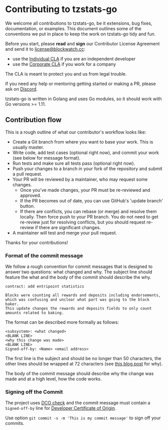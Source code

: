 # Contributing to tzstats-go

We welcome all contributions to tzstats-go, be it extensions, bug fixes, documentation, or examples. This document outlines some of the conventions we put in place to keep the work on tzstats-go tidy and fun.

Before you start, please **read** and **sign** our Contributor License Agreement and send it to license@blockwatch.cc:

- use the [Individual CLA](https://github.com/blockwatch-cc/CLA/blob/master/ICLA.pdf) if you are an independent developer
- use the [Corporate CLA](https://github.com/blockwatch-cc/CLA/blob/master/CCLA.pdf) if you work for a company

The CLA is meant to protect you and us from legal trouble.

If you need any help or mentoring getting started or making a PR, please ask on [Discord](https://discord.gg/D5e98Hw).


tzstats-go is written in Golang and uses Go modules, so it should work with Go versions >= 1.11.

## Contribution flow

This is a rough outline of what our contributor's workflow looks like:

- Create a Git branch from where you want to base your work. This is usually master.
- Write code, add test cases (optional right now), and commit your work (see below for message format).
- Run tests and make sure all tests pass (optional right now).
- Push your changes to a branch in your fork of the repository and submit a pull request.
- Your PR will be reviewed by a maintainer, who may request some changes.
  * Once you've made changes, your PR must be re-reviewed and approved.
  * If the PR becomes out of date, you can use GitHub's 'update branch' button.
  * If there are conflicts, you can rebase (or merge) and resolve them locally. Then force push to your PR branch.
    You do not need to get re-review just for resolving conflicts, but you should request re-review if there are significant changes.
- A maintainer will test and merge your pull request.

Thanks for your contributions!

### Format of the commit message

We follow a rough convention for commit messages that is designed to answer two
questions: what changed and why. The subject line should feature the what and
the body of the commit should describe the why.

```
contract: add entripoint statistics

Blocks were counting all rewards and deposits including endorsements,
which was confusing and unclear what part was going to the block baker.
This update changes the rewards and deposits fields to only count
amounts related to baking.
```

The format can be described more formally as follows:

```
<subsystem>: <what changed>
<BLANK LINE>
<why this change was made>
<BLANK LINE>
Signed-off-by: <Name> <email address>
```

The first line is the subject and should be no longer than 50 characters, the other lines should be wrapped at 72 characters (see [this blog post](https://preslav.me/2015/02/21/what-s-with-the-50-72-rule/) for why).

The body of the commit message should describe why the change was made and at a high level, how the code works.

### Signing off the Commit

The project uses [DCO check](https://github.com/probot/dco#how-it-works) and the commit message must contain a `Signed-off-by` line for [Developer Certificate of Origin](https://developercertificate.org/).

Use option `git commit -s -m 'This is my commit message'` to sign off your commits.
